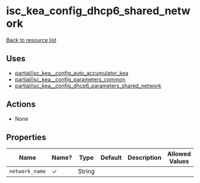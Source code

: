 # isc_kea_config_dhcp6_shared_network

[Back to resource list](README.md#resources)

## Uses

- [partial/isc_kea__config_auto_accumulator_kea](partial/isc_kea__config_auto_accumulator_kea.md)
- [partial/isc_kea__config_parameters_common](partial/isc_kea__config_parameters_common.md)
- [partial/isc_kea__config_dhcp6_parameters_shared_network](partial/isc_kea__config_dhcp6_parameters_shared_network.md)

## Actions

- None

## Properties

| Name           | Name? | Type   | Default | Description | Allowed Values |
| -------------- | ----- | ------ | ------- | ----------- | -------------- |
| `network_name` | ✓     | String |         |             |                |
